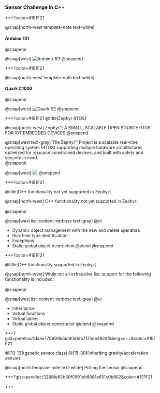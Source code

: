 ### Sensor Challenge in C++

+++?color=#1E1F21

@snap[north-west template-note text-white]
#### Arduino 101
@snapend

@snap[west]
![Arduino 101](https://docs.zephyrproject.org/latest/_images/arduino_101.jpg)
@snapend

+++?color=#1E1F21

@snap[north-west template-note text-white]
#### Quark C1000
@snapend

@snap[west]
![Quark SE](https://www.mouser.se/images/IntelQuarkSE-Fig4.jpg)
@snapend

+++?color=#1E1F21
@title[Zephyr RTOS]

@snap[north-west]
Zephyr™: A SMALL, SCALABLE OPEN SOURCE RTOS FOR IOT EMBEDDED DEVICES
@snapend

@snap[west text-gray]
The Zephyr™ Project is a scalable real-time operating system (RTOS) supporting multiple hardware architectures, optimized for resource constrained devices, and built with safety and security in mind.
<br>
@snapend

@snap[west]
![](https://www.zephyrproject.org/wp-content/uploads/sites/38/2017/08/zephyr-logo.png)
@snapend

+++?color=#1E1F21

@title[C++ functionality not yet supported in Zephyr]

@snap[north-west]
C++ functionality not yet supported in Zephyr:
<br><br>
@snapend

@snap[west list-content-verbose text-gray]
@ul[](false)
- Dynamic object management with the new and delete operators
- Run-time type identification
- Exceptions
- Static global object destruction
@ulend
@snapend

+++?color=#1E1F21

@title[C++ functionality supported in Zephyr]

@snap[north-west]
While not an exhaustive list, support for the following functionality is included:
<br><br>
@snapend

@snap[west list-content-verbose text-gray]
@ul[](false)
- Inheritance
- Virtual functions
- Virtual tables
- Static global object constructor
@ulend
@snapend

+++?gist=perelloc/1daae7759918dac40e1eb7174ee4929f&lang=c++&color=#1E1F21

@[10-13](generic sensor class)
@[15-30](inheriting gravity/acceleration sensor)

@snap[north template-note text-white]
Polling the sensor
@snapend


+++?gist=perelloc/3288fe83b50f0591eb6081e651c0b802&color=#1E1F21


+++

